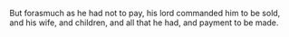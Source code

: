 But forasmuch as he had not to pay, his lord commanded him to be sold, and his wife, and children, and all that he had, and payment to be made.
